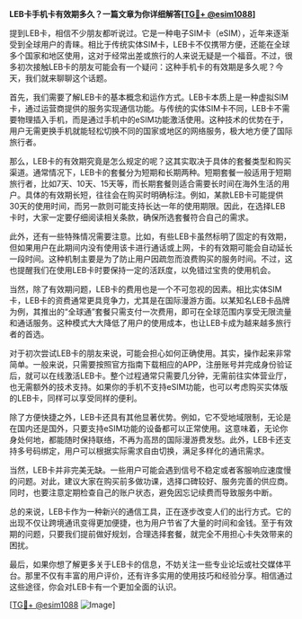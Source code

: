 **LEB卡手机卡有效期多久？一篇文章为你详细解答[[TG💪+ @esim1088](https://t.me/s/esim1088)]**

提到LEB卡，相信不少朋友都听说过。它是一种电子SIM卡（eSIM），近年来逐渐受到全球用户的青睐。相比于传统实体SIM卡，LEB卡不仅携带方便，还能在全球多个国家和地区使用，这对于经常出差或旅行的人来说无疑是一个福音。不过，很多初次接触LEB卡的朋友可能会有一个疑问：这种手机卡的有效期是多久呢？今天，我们就来聊聊这个话题。

首先，我们需要了解LEB卡的基本概念和运作方式。LEB卡本质上是一种虚拟SIM卡，通过运营商提供的服务实现通信功能。与传统的实体SIM卡不同，LEB卡不需要物理插入手机，而是通过手机中的eSIM功能激活使用。这种技术的优势在于，用户无需更换手机就能轻松切换不同的国家或地区的网络服务，极大地方便了国际旅行者。

那么，LEB卡的有效期究竟是怎么规定的呢？这其实取决于具体的套餐类型和购买渠道。通常情况下，LEB卡的套餐分为短期和长期两种。短期套餐一般适用于短期旅行者，比如7天、10天、15天等，而长期套餐则适合需要长时间在海外生活的用户。具体的有效期长短，往往会在购买时明确标注。例如，某款LEB卡可能提供30天的使用时间，而另一款则可能支持长达一年的使用期限。因此，在选择LEB卡时，大家一定要仔细阅读相关条款，确保所选套餐符合自己的需求。

此外，还有一些特殊情况需要注意。比如，有些LEB卡虽然标明了固定的有效期，但如果用户在此期间内没有使用该卡进行通话或上网，卡的有效期可能会自动延长一段时间。这种机制主要是为了防止用户因疏忽而浪费购买的服务时间。不过，这也提醒我们在使用LEB卡时要保持一定的活跃度，以免错过宝贵的使用机会。

当然，除了有效期问题，LEB卡的费用也是一个不可忽视的因素。相比实体SIM卡，LEB卡的资费通常更具竞争力，尤其是在国际漫游方面。以某知名LEB卡品牌为例，其推出的“全球通”套餐只需支付一次费用，即可在全球范围内享受无限流量和通话服务。这种模式大大降低了用户的使用成本，也让LEB卡成为越来越多旅行者的首选。

对于初次尝试LEB卡的朋友来说，可能会担心如何正确使用。其实，操作起来非常简单。一般来说，只需要按照官方指南下载相应的APP，注册账号并完成身份验证后，就可以在线激活LEB卡。整个过程通常只需要几分钟，无需前往实体营业厅，也无需额外的技术支持。如果你的手机不支持eSIM功能，也可以考虑购买实体版的LEB卡，同样可以享受同样的便利。

除了方便快捷之外，LEB卡还具有其他显著优势。例如，它不受地域限制，无论是在国内还是国外，只要支持eSIM功能的设备都可以正常使用。这意味着，无论你身处何地，都能随时保持联络，不再为高昂的国际漫游费发愁。此外，LEB卡还支持多号码绑定，用户可以根据实际需求自由切换，满足多样化的通讯需求。

当然，LEB卡并非完美无缺。一些用户可能会遇到信号不稳定或者客服响应速度慢的问题。对此，建议大家在购买前多做功课，选择口碑较好、服务完善的供应商。同时，也要注意定期检查自己的账户状态，避免因忘记续费而导致服务中断。

总的来说，LEB卡作为一种新兴的通信工具，正在逐步改变人们的出行方式。它的出现不仅让跨境通讯变得更加便捷，也为用户节省了大量的时间和金钱。至于有效期的问题，只要我们提前做好规划，合理选择套餐，就完全不用担心卡失效带来的困扰。

最后，如果你想了解更多关于LEB卡的信息，不妨关注一些专业论坛或社交媒体平台。那里不仅有丰富的用户评价，还有许多实用的使用技巧和经验分享。相信通过这些途径，你会对LEB卡有一个更加全面的认识。

[[TG💪+ @esim1088](https://t.me/s/esim1088) ![Image](https://i.postimg.cc/4NQfJmqS/Snipaste-2025-05-13-00-14-12.png)]